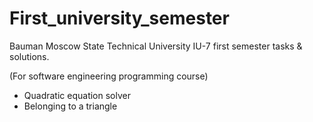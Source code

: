# First_university_semester
Bauman Moscow State Technical University IU-7 first semester tasks & solutions.

(For software engineering programming course)

* Quadratic equation solver
* Belonging to a triangle
